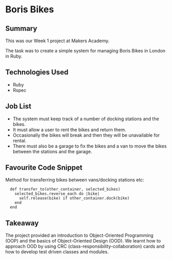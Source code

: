 # Boris Bikes

## Summary

This was our Week 1 project at Makers Academy.

The task was to create a simple system for managing Boris Bikes in London in Ruby.

## Technologies Used

- Ruby
- Rspec

## Job List

- The system must keep track of a number of docking stations and the bikes.
- It must allow a user to rent the bikes and return them.
- Occasionally the bikes will break and then they will be unavailable for rental.
- There must also be a garage to fix the bikes and a van to move the bikes between the stations and the garage.

## Favourite Code Snippet

Method for transferring bikes between vans/docking stations etc:
~~~
  def transfer_to(other_container, selected_bikes)
    selected_bikes.reverse_each do |bike|
      self.release(bike) if other_container.dock(bike) 
    end
  end
~~~

## Takeaway

The project provided an introduction to Object-Oriented Programming (OOP) and the basics of Object-Oriented Design (OOD). We learnt how to approach OOD by using CRC (class-responsibility-collaboration) cards and how to develop test driven classes and modules.
